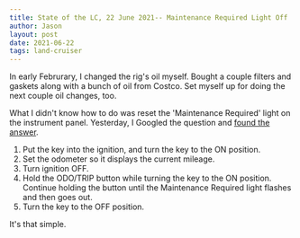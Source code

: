 ```yaml
---
title: State of the LC, 22 June 2021-- Maintenance Required Light Off
author: Jason
layout: post
date: 2021-06-22
tags: land-cruiser
---
```


In early Februrary, I changed the rig's oil myself.  Bought a couple filters and gaskets along with a bunch of oil from Costco.  Set myself up for doing the next couple oil changes, too.

What I didn't know how to do was reset the 'Maintenance Required' light on the instrument panel.  Yesterday, I Googled the question and [found the answer](https://erwinsalarda.com/how-to-reset-maintenance-required-toyota-landcruiser/).

1. Put the key into the ignition, and turn the key to the ON position.
2. Set the odometer so it displays the current mileage.
3. Turn ignition OFF.
4. Hold the ODO/TRIP button while turning the key to the ON position.  Continue holding the button until the Maintenance Required light flashes and then goes out.
5. Turn the key to the OFF position.

It's that simple.

<!--
SYNTAX FOR IMAGES
* use services to create JPG and to create thumbnail that is 720px wide

[![ALT-TEXT](/assets/images/filename-thumbnail.jpg)](/assets/images/filename.jpg)
-->

<!--
SYNTAX FOR VIDEO
* convert MOV to mp4 using VLC

<video width="480" height="320" controls="controls">
  <source src="/assets/media/filename.m4v" type="video/mp4">
</video>
-->
